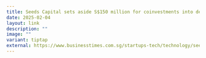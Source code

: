 ```yaml
---
title: Seeds Capital sets aside S$150 million for coinvestments into deeptech startups
date: 2025-02-04
layout: link
description: ""
image: ""
variant: tiptap
external: https://www.businesstimes.com.sg/startups-tech/technology/seeds-capital-sets-aside-s150-million-co-investments-deep-tech-startups
---
```

